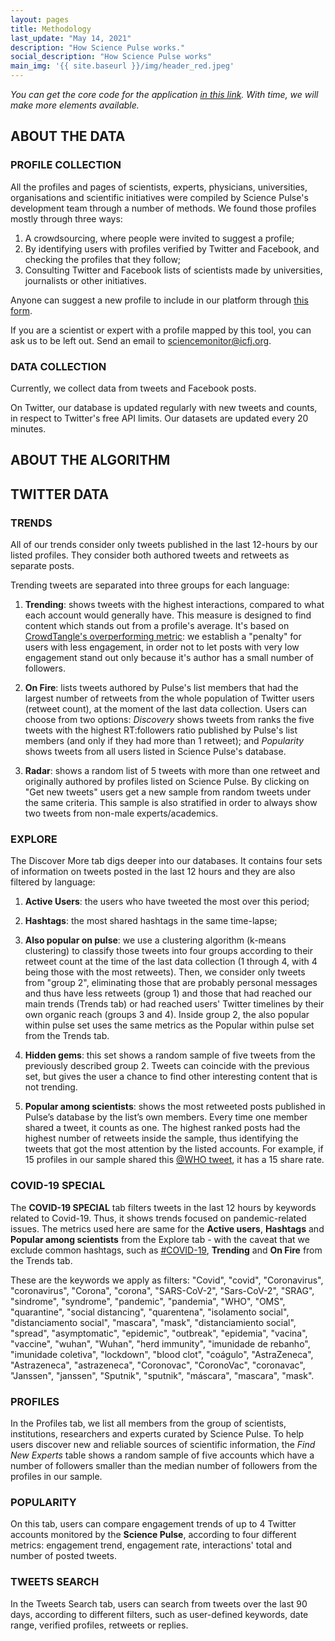 ```yaml
---
layout: pages
title: Methodology
last_update: "May 14, 2021"
description: "How Science Pulse works."
social_description: "How Science Pulse works"
main_img: '{{ site.baseurl }}/img/header_red.jpeg'
---
```


_You can get the core code for the application [in this link](https://github.com/voltdatalab/science-pulse-public). With time, we will make more elements available._

## ABOUT THE DATA

### PROFILE COLLECTION

All the profiles and pages of scientists, experts, physicians, universities, organisations and scientific initiatives were compiled by Science Pulse's development team through a number of methods. We found those profiles mostly through three ways:

1. A crowdsourcing, where people were invited to suggest a profile;
2. By identifying users with profiles verified by Twitter and Facebook, and checking the profiles that they follow;
3. Consulting Twitter and Facebook lists of scientists made by universities, journalists or other initiatives.

Anyone can suggest a new profile to include in our platform through [this form](https://forms.gle/KHufKHzJxJVdsD7s8).

If you are a scientist or expert with a profile mapped by this tool, you can ask us to be left out. Send an email to [sciencemonitor@icfj.org](mailto:sciencemonitor@icfj.org).

### DATA COLLECTION

Currently, we collect data from tweets and Facebook posts.

On Twitter, our database is updated regularly with new tweets and counts, in respect to Twitter's free API limits. Our datasets are updated every 20 minutes. 

## ABOUT THE ALGORITHM

## TWITTER DATA

### TRENDS

All of our trends consider only tweets published in the last 12-hours by our listed profiles. They consider both authored tweets and retweets as separate posts.

Trending tweets are separated into three groups for each language:

1. **Trending**: shows tweets with the highest interactions, compared to what each account would generally have. This measure is designed to find content which stands out from a profile's average. It's based on [CrowdTangle's overperforming metric](https://help.crowdtangle.com/en/articles/2013937-how-do-you-calculate-overperforming-scores): we establish a "penalty" for users with less engagement, in order not to let posts with very low engagement stand out only because it's author has a small number of followers. 

2. **On Fire**: lists tweets authored by Pulse's list members that had the largest number of retweets from the whole population of Twitter users (retweet count), at the moment of the last data collection. Users can choose from two options: *Discovery* shows tweets from ranks the five tweets with the highest RT:followers ratio published by Pulse's list members (and only if they had more than 1 retweet); and *Popularity* shows tweets from all users listed in Science Pulse's database.

3. **Radar**: shows a random list of 5 tweets with more than one retweet and originally authored by profiles listed on Science Pulse. By clicking on "Get new tweets" users get a new sample from random tweets under the same criteria. This sample is also stratified in order to always show two tweets from non-male experts/academics.

### EXPLORE

The Discover More tab digs deeper into our databases. It contains four sets of information on tweets posted in the last 12 hours and they are also filtered by language:

1. **Active Users**: the users who have tweeted the most over this period;

2. **Hashtags**: the most shared hashtags in the same time-lapse;

3. **Also popular on pulse**: we use a clustering algorithm (k-means clustering) to classify those tweets into four groups according to their retweet count at the time of the last data collection (1 through 4, with 4 being those with the most retweets). Then, we consider only tweets from "group 2", eliminating those that are probably personal messages and thus have less retweets (group 1) and those that had reached our main trends (Trends tab) or had reached users' Twitter timelines by their own organic reach (groups 3 and 4). Inside group 2, the also popular within pulse set uses the same metrics as the Popular within pulse set from the Trends tab.

4. **Hidden gems**: this set shows a random sample of five tweets from the previously described group 2. Tweets can coincide with the previous set, but gives the user a chance to find other interesting content that is not trending.

5. **Popular among scientists**:  shows the most retweeted posts published in Pulse’s database by the list’s own members. Every time one member shared a tweet, it counts as one. The highest ranked posts had the highest number of retweets inside the sample, thus identifying the tweets that got the most attention by the listed accounts. For example, if 15 profiles in our sample shared this [@WHO tweet](https://twitter.com/WHO/status/1275349898209173505), it has a 15 share rate.

### COVID-19 SPECIAL

The **COVID-19 SPECIAL** tab filters tweets in the last 12 hours by keywords related to Covid-19. Thus, it shows trends focused on pandemic-related issues. The metrics used here are same for the **Active users**, **Hashtags** and **Popular among scientists** from the Explore tab - with the caveat that we exclude common hashtags, such as [#COVID-19](https://twitter.com/hashtag/covid19), **Trending** and **On Fire** from the Trends tab.

These are the keywords we apply as filters: "Covid", "covid", "Coronavirus", "coronavirus",
                      "Corona", "corona", "SARS-CoV-2", "Sars-CoV-2",
                      "SRAG", "sindrome", "syndrome", "pandemic",
                      "pandemia", "WHO", "OMS", "quarantine", "social distancing",
                      "quarentena", "isolamento social", "distanciamento social",
                      "mascara", "mask", "distanciamiento social", "spread",
                      "asymptomatic", "epidemic", "outbreak", "epidemia",
                      "vacina", "vaccine", "wuhan", "Wuhan", "herd immunity",
                      "imunidade de rebanho", "imunidade coletiva", "lockdown",
                      "blood clot", "coágulo", "AstraZeneca", "Astrazeneca",
                      "astrazeneca", "Coronovac", "CoronoVac", "coronavac",
                      "Janssen", "janssen", "Sputnik", "sputnik",
                      "máscara", "mascara", "mask".

### PROFILES

In the Profiles tab, we list all members from the group of scientists, institutions, researchers and experts curated by Science Pulse. To help users discover new and reliable sources of scientific information, the *Find New Experts* table shows a random sample of five accounts which have a number of followers smaller than the median number of followers from the profiles in our sample.

### POPULARITY

On this tab, users can compare engagement trends of up to 4 Twitter accounts monitored by the **Science Pulse**, according to four different metrics: engagement trend, engagement rate, interactions' total and number of posted tweets.

### TWEETS SEARCH

In the Tweets Search tab, users can search from tweets over the last 90 days, according to different filters, such as user-defined keywords, date range, verified profiles, retweets or replies.
